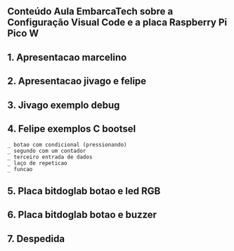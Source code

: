 ## Conteúdo Aula EmbarcaTech sobre a Configuração Visual Code e a placa Raspberry Pi Pico W

## 1. Apresentacao marcelino
## 2. Apresentacao jivago e felipe
## 3. Jivago exemplo debug
## 4. Felipe exemplos C bootsel
    _ botao com condicional (pressionando)
    _ segundo com um contador
    _ terceiro entrada de dados
    _ laço de repeticao
    _ funcao
## 5. Placa bitdoglab botao e led RGB
## 6. Placa bitdoglab botao e buzzer
## 7. Despedida
